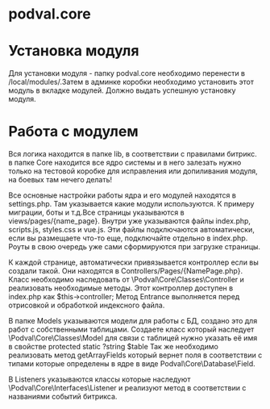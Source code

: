 # podval.core

# Установка модуля

Для установки модуля - папку podval.core необходимо перенести в /local/modules/.Затем в админке коробки необходимо установить этот модуль в вкладке модулей. Должно выдать успешную установку модуля.


# Работа с модулем

Вся логика находится в папке lib, в соответствии с правилами битрикс. в папке Core находится все ядро системы и в него залезать нужно только на тестовой коробке для исправления или допиливания модуля, на боевых там нечего делать!



Все основные настройки работы ядра и его модулей находятся в settings.php. Там указывается какие модули используются. К примеру миграции, боты и т.д.Все страницы указываются в views/pages/{name_page}. Внутри уже указываются файлы index.php, scripts.js, styles.css и vue.js. Эти файлы подключаются автоматически, если вы размещаете что-то еще, подключайте отдельно в index.php. Роуты в свою очередь уже сами сформируются при загрузке страницы.

К каждой странице, автоматически привязывается контроллер если вы создали такой. Они находятся в Controllers/Pages/{NamePage.php}. Класс необходимо наследовать от \Podval\Core\Classes\Controller и реализовать необходимые методы. Этот контроллер доступен в index.php как $this->controller; Метод Entrance выполняется перед отрисовкой и обработкой индексного файла.

В папке Models указываются модели для работы с БД, создано это для работ с собственными таблицами. Создаете класс который наследует \Podval\Core\Classes\Model для связи с таблицей нужно указать её имя в свойстве protected static ?string $table Так же необходимо реализовать метод getArrayFields который вернет поля в соответствии с типами которые определены в ядре в виде Podval\Core\Database\Field.

В Listeners указываются классы которые наследуют \Podval\Core\Interfaces\Listener и реализуют метод в соответствии с названиями событий битрикса.